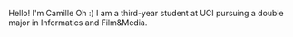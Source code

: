 Hello! I'm Camille Oh :)
I am a third-year student at UCI pursuing a double major in Informatics and Film&Media.
